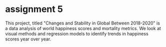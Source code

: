 # assignment 5
This project, titled "Changes and Stability in Global Between 2018-2020" is a data analysis of world happiness scores and mortality metrics. We look at visual methods and regression models to identify trends in happiness scores year over year.
